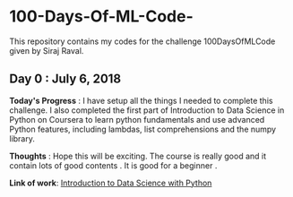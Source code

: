 # 100-Days-Of-ML-Code-
This repository contains my codes for the challenge 100DaysOfMLCode given by Siraj Raval.

## Day 0 : July 6, 2018

**Today's Progress** : I have setup all the things I needed to complete this challenge. I also completed the first part of Introduction to Data Science in Python on Coursera to learn python fundamentals and use advanced Python features, including lambdas, list comprehensions and the numpy library.

**Thoughts** : Hope this will be exciting. The course is really good and it contain lots of good contents . It is good for a beginner .

**Link of work**: [Introduction to Data Science with Python](https://www.coursera.org/learn/python-data-analysis/home/week/1)
